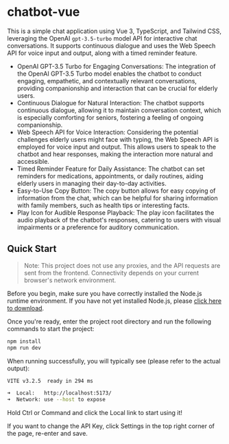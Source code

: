 # chatbot-vue

This is a simple chat application using Vue 3, TypeScript, and Tailwind CSS, leveraging the OpenAI `gpt-3.5-turbo` model API for interactive chat conversations. It supports continuous dialogue and uses the Web Speech API for voice input and output, along with a timed reminder feature.
+ OpenAI GPT-3.5 Turbo for Engaging Conversations: The integration of the OpenAI GPT-3.5 Turbo model enables the chatbot to conduct engaging, empathetic, and contextually relevant conversations, providing companionship and interaction that can be crucial for elderly users.
+ Continuous Dialogue for Natural Interaction: The chatbot supports continuous dialogue, allowing it to maintain conversation context, which is especially comforting for seniors, fostering a feeling of ongoing companionship.
+ Web Speech API for Voice Interaction: Considering the potential challenges elderly users might face with typing, the Web Speech API is employed for voice input and output. This allows users to speak to the chatbot and hear responses, making the interaction more natural and accessible.
+ Timed Reminder Feature for Daily Assistance: The chatbot can set reminders for medications, appointments, or daily routines, aiding elderly users in managing their day-to-day activities.
+ Easy-to-Use Copy Button: The copy button allows for easy copying of information from the chat, which can be helpful for sharing information with family members, such as health tips or interesting facts.
+ Play Icon for Audible Response Playback: The play icon facilitates the audio playback of the chatbot's responses, catering to users with visual impairments or a preference for auditory communication.

## Quick Start

> Note: This project does not use any proxies, and the API requests are sent from the frontend. Connectivity depends on your current browser's network environment.

Before you begin, make sure you have correctly installed the Node.js runtime environment. If you have not yet installed Node.js, please [click here to download](https://nodejs.org/en/).

Once you're ready, enter the project root directory and run the following commands to start the project:

```bash
npm install
npm run dev
```

When running successfully, you will typically see (please refer to the actual output):

```bash
VITE v3.2.5  ready in 294 ms

➜  Local:   http://localhost:5173/
➜  Network: use --host to expose
```

Hold Ctrl or Command and click the Local link to start using it!

If you want to change the API Key, click Settings in the top right corner of the page, re-enter and save.
